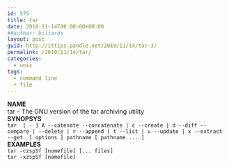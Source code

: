```yaml
---
id: 575
title: tar
date: 2010-11-14T00:00:00+00:00
##author: biliards
layout: post
guid: http://ittips.pandle.net/2010/11/14/tar-3/
permalink: /2010/11/14/tar/
categories:
  - unix
tags:
  - command line
  - file
---
```

**NAME**  
tar &#8211; The GNU version of the tar archiving utility  
**SYNOPSYS**  
`tar  [ - ] A --catenate --concatenate | c --create | d --diff --compare | --delete | r --append | t --list | u --update | x --extract  --get  [ options ] pathname [ pathname ... ]`  
**EXAMPLES**  
`tar -czspSf [nomefile] [... files]`  
`tar -xzspSf [nomefile]`


